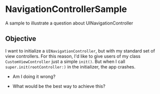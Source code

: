 # NavigationControllerSample
A sample to illustrate a question about UINavigationController

## Objective
I want to initialize a `UINavigationController`, but with my standard set of view controllers. For this reason, I'd like to give users of my class `CustomViewController` just a simple `init()`. But when I call `super.init(rootController:)` in the initializer, the app crashes.

* Am I doing it wrong?

* What would be the best way to achieve this?